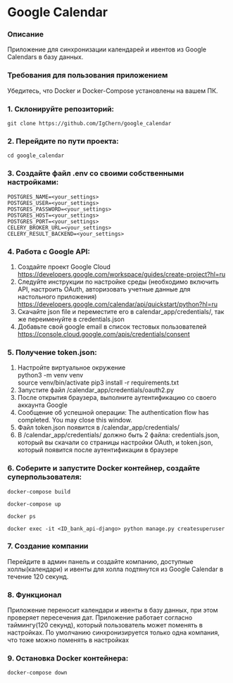 # Google Calendar

### Описание
Приложение для синхронизации календарей и ивентов из Google Calendars в базу данных.

### Требования для пользования приложением

Убедитесь, что Docker и Docker-Compose установлены на вашем ПК.

### 1. Склонируйте репозиторий:

    git clone https://github.com/IgChern/google_calendar

### 2. Перейдите по пути проекта:

    cd google_calendar

### 3. Создайте файл .env со своими собственными настройками:

    POSTGRES_NAME=<your_settings>
    POSTGRES_USER=<your_settings>
    POSTGRES_PASSWORD=<your_settings>
    POSTGRES_HOST=<your_settings>
    POSTGRES_PORT=<your_settings>
    CELERY_BROKER_URL=<your_settings>
    CELERY_RESULT_BACKEND=<your_settings>

### 4. Работа с Google API:  
1. Создайте проект Google Cloud  
https://developers.google.com/workspace/guides/create-project?hl=ru
2. Следуйте инструкции по настройке среды (необходимо включить API, настроить OAuth, авторизовать учетные данные для настольного приложения)  
https://developers.google.com/calendar/api/quickstart/python?hl=ru
3. Скачайте json file и переместите его в calendar_app/credentials/, так же переименуйте в credentials.json
4. Добавьте свой google email в список тестовых пользователей  
https://console.cloud.google.com/apis/credentials/consent

### 5. Получение token.json:
1. Настройте виртуальное окружение  
python3 -m venv venv  
source venv/bin/activate
pip3 install -r requirements.txt 
2. Запустите файл /calendar_app/credentials/oauth2.py
3. После открытия браузера, выполните аутентификацию со своего аккаунта Google
4. Сообщение об успешной операции: The authentication flow has completed. You may close this window.
5. Файл token.json появится в /calendar_app/credentials/
6. В /calendar_app/credentials/ должно быть 2 файла: credentials.json, который вы скачали со страницы настройки OAuth, и token.json, который появится после аутентификации в браузере

### 6. Соберите и запустите Docker контейнер, создайте суперпользователя:

    docker-compose build

    docker-compose up

    docker ps

    docker exec -it <ID_bank_api-django> python manage.py createsuperuser

### 7. Создание компании
Перейдите в админ панель и создайте компанию, доступные холлы(календари) и ивенты для холла подтянутся из Google Calendar в течение 120 секунд.

### 8. Функционал
Приложение переносит календари и ивенты в базу данных, при этом проверяет пересечения дат. Приложение работает согласно таймингу(120 секунд), который пользователь может поменять в настройках. По умолчанию синхронизируется только одна компания, что тоже можно поменять в настройках

### 9. Остановка Docker контейнера:

    docker-compose down